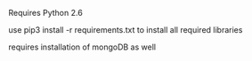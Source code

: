 Requires Python 2.6

use pip3 install -r requirements.txt to install all required libraries

requires installation of mongoDB as well
